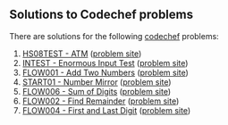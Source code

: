## Solutions to Codechef problems

There are solutions for the following [codechef](https://www.codechef.com/) problems:

1. [HS08TEST - ATM](beginner/HS08TEST.cpp)
  ([problem site](https://www.codechef.com/problems/HS08TEST))
2. [INTEST - Enormous Input Test](beginner/INTEST.cpp)
  ([problem site](https://www.codechef.com/problems/INTEST))
3. [FLOW001 - Add Two Numbers](beginner/FLOW001.cpp)
  ([problem site](https://www.codechef.com/problems/FLOW001))
4. [START01 - Number Mirror](beginner/START01.cpp)
  ([problem site](https://www.codechef.com/problems/START01))
5. [FLOW006 - Sum of Digits](beginner/FLOW006.cpp)
  ([problem site](https://www.codechef.com/problems/FLOW006))
6. [FLOW002 - Find Remainder](beginner/FLOW002.cpp)
  ([problem site](https://www.codechef.com/problems/FLOW002))
7. [FLOW004 - First and Last Digit](beginner/FLOW004.cpp)
  ([problem site](https://www.codechef.com/problems/FLOW004))
